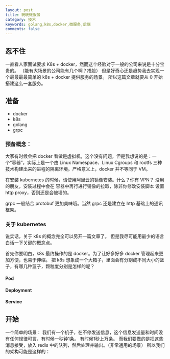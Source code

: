 ```yaml
---
layout: post
title: 玩玩微服务
category: 技术
keywords: golang,k8s,docker,微服务,后端
comments: false
---
```


## 忍不住
一直看人家面试要求 K8s + docker，然而这个经验对于一般的公司来说是十分宝贵的。
（能有大场景的公司能有几个啊？捂脸）
但是好奇心还是趋势我去实现一个最最最最简单的 k8s + docker 提供服务的场景。
所以这篇文章就要从 0 开始搭建这么一套服务。

## 准备
- docker
- k8s
- golang
- grpc

### 预备概念：
大家有时候会把 docker 看做是虚拟机，这个没有问题，但是我想说的是：一个“容器”，实际上是一个由 Linux Namespace、Linux Cgroups 和 rootfs 三种技术构建出来的进程的隔离环境。严格意义上，docker 并不等同于 VM。

在安装 kubernetes 的时候，请使用阿里云的镜像安装。什么？你有 VPN？
没用的朋友，安装过程中会在 容器中再行进行镜像的拉取，除非你修改安装脚本 设置 http proxy，否则还是会被墙的。

grpc 一般结合 protobuf 更加美味哦。当然 grpc 还是建立在 http 基础上的通讯框架。

### 关于 kubernetes 
说实话，关于 k8s 的概念完全可以另开一篇文章了。
但是我尽可能用最少的语言白话一下关键的概念点。

首先你要明白，k8s 最终操作的是 docker。为了让好多好多 docker 管理起来更加方便，也易于伸缩。
把 k8s 想象成一个大箱子，里面会有分割成不同大小的篮子，有哪几种篮子，颗粒度分别是怎样的呢？

#### Pod

#### Deployment

#### Service


## 开始

一个简单的场景：
我们有一个机子，在不停发送信息，这个信息发送量和时间没有任何规律可言，有时候一秒钟1条。
有时候1秒上万条。
而我们要做的是把这些消息接受，放入 redis 中的队列，然后处理并输出。（非常通用的场景）
所以我们的架构可能是这样的：
![]()
